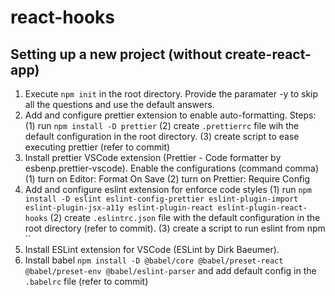 # react-hooks

## Setting up a new project (without create-react-app)

1. Execute `npm init` in the root directory. Provide the paramater -y to skip all the questions and use the default answers.
2. Add and configure prettier extension to enable auto-formatting. Steps: (1) run `npm install -D prettier` (2) create `.prettierrc` file wih the default configuration in the root directory. (3) create script to ease executing prettier (refer to commit)
3. Install prettier VSCode extension (Prettier - Code formatter by esbenp.prettier-vscode). Enable the configurations (command comma) (1) turn on Editor: Format On Save (2) turn on Prettier: Require Config
4. Add and configure eslint extension for enforce code styles (1) run `npm install -D eslint eslint-config-prettier eslint-plugin-import eslint-plugin-jsx-a11y eslint-plugin-react eslint-plugin-react-hooks` (2) create `.eslintrc.json` file with the default configuration in the root directory (refer to commit). (3) create a script to run eslint from npm ``
5. Install ESLint extension for VSCode (ESLint by Dirk Baeumer).
6. Install babel `npm install -D @babel/core @babel/preset-react @babel/preset-env @babel/eslint-parser` and add default config in the `.babelrc` file (refer to commit)
